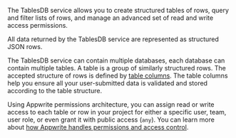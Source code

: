 The TablesDB service allows you to create structured tables of rows, query and filter lists of rows, and manage an
advanced set of read and write access permissions.

All data returned by the TablesDB service are represented as structured JSON rows.

The TablesDB service can contain multiple databases, each database can contain multiple tables. A table is a group of
similarly structured rows. The accepted structure of rows is defined
by [table columns](/docs/products/databases/tables#columns). The table columns help you ensure all your user-submitted
data is validated and stored according to the table structure.

Using Appwrite permissions architecture, you can assign read or write access to each table or row in your project for
either a specific user, team, user role, or even grant it with public access (`any`). You can learn more
about [how Appwrite handles permissions and access control](/docs/products/databases/permissions).
